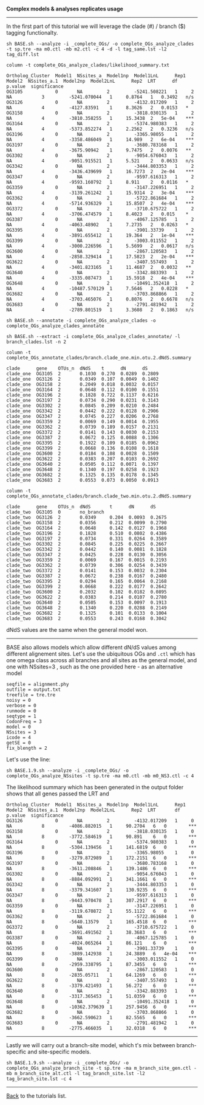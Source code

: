 **Complex models & analyses replicates usage**

---


In the first part of this tutorial we will leverage the clade (#) / branch ($) tagging functionalty.

```sh BASE.sh --analyze -i _complete_OGs/ -o complete_OGs_analyze_clades -t sp.tre -ma m0.ctl -mb m2.ctl -c 4 -d -l tag_same.lst -l2 tag_diff.lst```

```
column -t complete_OGs_analyze_clades/likelihood_summary.txt
```

```
Ortholog_Cluster  Model1  NSsites_a  Model1np  Model1LnL      Rep1  Model2  NSsites_a.1  Model2np  Model2LnL      Rep2  LRT      df  p.value  significance
OG3105            0       NA         2         -5241.508221   1     2       NA           3         -5241.070044   1     0.8764   1   0.3492   n/s
OG3126            0       NA         2         -4132.017209   1     2       NA           4         -4127.83591    1     8.3626   2   0.0153   *
OG3158            0       NA         2         -3818.030135   1     2       NA           4         -3810.358255   1     15.3438  2   5e-04    ***
OG3164            0       NA         2         -5374.980383   1     2       NA           4         -5373.852274   1     2.2562   2   0.3236   n/s
OG3196            0       NA         2         -3365.98055    1     2       NA           4         -3358.486049   1     14.989   2   6e-04    ***
OG3197            0       NA         2         -3680.783168   1     2       NA           4         -3675.90942    1     9.7475   2   0.0076   **
OG3302            0       NA         2         -9054.676043   1     2       NA           4         -9051.915521   1     5.521    2   0.0633   n/s
OG3342            0       NA         2         -3444.803353   1     2       NA           4         -3436.439699   1     16.7273  2   2e-04    ***
OG3347            0       NA         2         -9597.616313   1     2       NA           4         -9593.160792   1     8.911    2   0.0116   *
OG3359            0       NA         2         -3147.226951   1     2       NA           4         -3139.261242   1     15.9314  2   3e-04    ***
OG3362            0       NA         2         -5722.861684   1     2       NA           4         -5714.936329   1     15.8507  2   4e-04    ***
OG3372            0       NA         2         -3710.675722   1     2       NA           4         -3706.474579   1     8.4023   2   0.015    *
OG3387            0       NA         2         -4067.125785   1     2       NA           4         -4063.48902    1     7.2735   2   0.0263   *
OG3395            0       NA         2         -3901.33739    1     2       NA           4         -3891.655412   1     19.364   2   1e-04    ***
OG3399            0       NA         2         -3003.011552   1     2       NA           4         -3000.226596   1     5.5699   2   0.0617   n/s
OG3600            0       NA         2         -2867.120583   1     2       NA           4         -2858.329414   1     17.5823  2   2e-04    ***
OG3622            0       NA         2         -3407.557493   1     2       NA           4         -3401.823165   1     11.4687  2   0.0032   **
OG3640            0       NA         2         -3342.883393   1     2       NA           4         -3335.087473   1     15.5918  2   4e-04    ***
OG3648            0       NA         2         -10491.352418  1     2       NA           4         -10487.570129  1     7.5646   2   0.0228   *
OG3682            0       NA         2         -3703.868866   1     2       NA           4         -3703.465076   1     0.8076   2   0.6678   n/s
OG3683            0       NA         2         -2791.481942   1     2       NA           4         -2789.801519   1     3.3608   2   0.1863   n/s
```

```sh BASE.sh --annotate -i complete_OGs_analyze_clades -o complete_OGs_analyze_clades_annotate```

```sh BASE.sh --extract -i complete_OGs_analyze_clades_annotate/ -l branch_clades.lst -n 2```

```column -t complete_OGs_annotate_clades/branch.clade_one.min.otu.2.dNdS.summary```

```
clade      gene    OTUs_n  dNdS    t      dN      dS
clade_one  OG3105  2       0.1030  0.270  0.0289  0.2809
clade_one  OG3126  2       0.0349  0.107  0.0049  0.1402
clade_one  OG3158  2       0.2049  0.018  0.0032  0.0157
clade_one  OG3164  2       0.0648  0.112  0.0100  0.1551
clade_one  OG3196  2       0.1828  0.722  0.1137  0.6216
clade_one  OG3197  2       0.0734  0.290  0.0231  0.3143
clade_one  OG3302  2       0.0845  0.209  0.0210  0.2484
clade_one  OG3342  2       0.0442  0.222  0.0128  0.2906
clade_one  OG3347  2       0.0745  0.227  0.0206  0.2768
clade_one  OG3359  2       0.0069  0.149  0.0014  0.1955
clade_one  OG3362  2       0.0739  0.189  0.0157  0.2131
clade_one  OG3372  2       0.0141  0.143  0.0030  0.2153
clade_one  OG3387  2       0.0672  0.125  0.0088  0.1306
clade_one  OG3395  2       0.1922  0.109  0.0185  0.0962
clade_one  OG3399  2       0.0668  0.136  0.0108  0.1618
clade_one  OG3600  2       0.0184  0.108  0.0028  0.1509
clade_one  OG3622  2       0.0383  0.207  0.0103  0.2692
clade_one  OG3640  2       0.0505  0.112  0.0071  0.1397
clade_one  OG3648  2       0.1340  0.197  0.0258  0.1923
clade_one  OG3682  2       0.1325  0.135  0.0178  0.1345
clade_one  OG3683  2       0.0553  0.073  0.0050  0.0913
```

```column -t complete_OGs_annotate_clades/branch.clade_two.min.otu.2.dNdS.summary```

```
clade      gene    OTUs_n  dNdS       t      dN      dS
clade_two  OG3105  0       no_branch
clade_two  OG3126  2       0.0349     0.204  0.0093  0.2675
clade_two  OG3158  2       0.0356     0.212  0.0099  0.2790
clade_two  OG3164  2       0.0648     0.142  0.0127  0.1968
clade_two  OG3196  2       0.1828     0.510  0.0802  0.4386
clade_two  OG3197  2       0.0734     0.331  0.0264  0.3589
clade_two  OG3302  2       0.0845     0.225  0.0225  0.2667
clade_two  OG3342  2       0.0442     0.140  0.0081  0.1828
clade_two  OG3347  2       0.0425     0.228  0.0130  0.3056
clade_two  OG3359  2       0.0069     0.167  0.0015  0.2193
clade_two  OG3362  2       0.0739     0.306  0.0254  0.3439
clade_two  OG3372  2       0.0141     0.153  0.0032  0.2304
clade_two  OG3387  2       0.0672     0.238  0.0167  0.2480
clade_two  OG3395  2       0.0294     0.165  0.0064  0.2168
clade_two  OG3399  2       0.0668     0.222  0.0177  0.2642
clade_two  OG3600  2       0.2032     0.102  0.0182  0.0895
clade_two  OG3622  2       0.0383     0.214  0.0107  0.2780
clade_two  OG3640  2       0.0505     0.153  0.0097  0.1913
clade_two  OG3648  2       0.1340     0.220  0.0288  0.2149
clade_two  OG3682  2       0.1325     0.101  0.0133  0.1004
clade_two  OG3683  2       0.0553     0.243  0.0168  0.3042
```

dNdS values are the same when the general model won.

---

BASE also allows models which allow different dN/dS values among different alignement sites. 
Let's use the ubiquitous OGs and ```.ctl```  which has one omega class across all branches and all sites as the general model,
and one with NSsites=3 , such as the one provided here - as an alternative model

```
seqfile = alignment.phy
outfile = output.txt
treefile = tre.tre
noisy = 0
verbose = 0
runmode = 0
seqtype = 1
CodonFreq = 3
model = 0
NSsites = 3
icode = 4
getSE = 0
fix_blength = 2
```

Let's use the line:

```sh BASE.1.9.sh --analyze -i _complete_OGs/ -o complete_OGs_analyze_NSsites -t sp.tre -ma m0.ctl -mb m0_NS3.ctl -c 4```

The likelihood summary which has been generated in the output folder shows that all genes passed the LRT and 

```
Ortholog_Cluster  Model1  NSsites_a  Model1np  Model1LnL      Rep1  Model2  NSsites_a.1  Model2np  Model2LnL      Rep2  LRT       df  p.value  significance
OG3126            0       NA         2         -4132.017209   1     0       NA           8         -4086.882015   1     90.2704   6   0        ***
OG3158            0       NA         2         -3818.030135   1     0       NA           8         -3772.584619   1     90.891    6   0        ***
OG3164            0       NA         2         -5374.980383   1     0       NA           8         -5304.139456   1     141.6819  6   0        ***
OG3196            0       NA         2         -3365.98055    1     0       NA           8         -3279.872989   1     172.2151  6   0        ***
OG3197            0       NA         2         -3680.783168   1     0       NA           8         -3611.208846   1     139.1486  6   0        ***
OG3302            0       NA         2         -9054.676043   1     0       NA           8         -8884.092991   1     341.1661  6   0        ***
OG3342            0       NA         2         -3444.803353   1     0       NA           8         -3379.341607   1     130.9235  6   0        ***
OG3347            0       NA         2         -9597.616313   1     0       NA           8         -9443.970478   1     307.2917  6   0        ***
OG3359            0       NA         2         -3147.226951   1     0       NA           8         -3119.670872   1     55.1122   6   0        ***
OG3362            0       NA         2         -5722.861684   1     0       NA           8         -5640.13579    1     165.4518  6   0        ***
OG3372            0       NA         2         -3710.675722   1     0       NA           8         -3691.491562   1     38.3683   6   0        ***
OG3387            0       NA         2         -4067.125785   1     0       NA           8         -4024.065264   1     86.121    6   0        ***
OG3395            0       NA         2         -3901.33739    1     0       NA           8         -3889.142938   1     24.3889   6   4e-04    ***
OG3399            0       NA         2         -3003.011552   1     0       NA           8         -2959.338795   1     87.3455   6   0        ***
OG3600            0       NA         2         -2867.120583   1     0       NA           8         -2835.05711    1     64.1269   6   0        ***
OG3622            0       NA         2         -3407.557493   1     0       NA           8         -3379.421493   1     56.272    6   0        ***
OG3640            0       NA         2         -3342.883393   1     0       NA           8         -3317.365453   1     51.0359   6   0        ***
OG3648            0       NA         2         -10491.352418  1     0       NA           8         -10362.379639  1     257.9456  6   0        ***
OG3682            0       NA         2         -3703.868866   1     0       NA           8         -3662.590623   1     82.5565   6   0        ***
OG3683            0       NA         2         -2791.481942   1     0       NA           8         -2775.466035   1     32.0318   6   0        ***
```


---

Lastly we will carry out a branch-site model, which t's mix between branch-specific and site-specific models.

```
sh BASE.1.9.sh --analyze -i _complete_OGs/ -o complete_OGs_analyze_branch_site -t sp.tre -ma m_branch_site_gen.ctl -mb m_branch_site_alt.ctl -l tag_branch_site.lst -l2 tag_branch_site.lst -c 4
```

---

[Back](https://github.com/for-giobbe/BASE/blob/master/tutorial_0.md) to the tutorials list.
